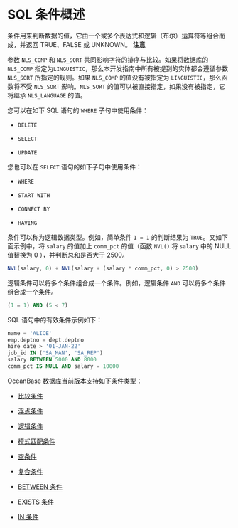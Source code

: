 SQL 条件概述 
=============================

条件用来判断数据的值，它由一个或多个表达式和逻辑（布尔）运算符等组合而成，并返回 TRUE、FALSE 或 UNKNOWN。
**注意**



参数 `NLS_COMP` 和 `NLS_SORT` 共同影响字符的排序与比较。如果将数据库的 `NLS_COMP` 指定为`LINGUISTIC`，那么本开发指南中所有被提到的实体都会遵循参数 `NLS_SORT` 所指定的规则。如果 `NLS_COMP` 的值没有被指定为 `LINGUISTIC`，那么函数将不受 `NLS_SORT` 影响。`NLS_SORT` 的值可以被直接指定，如果没有被指定，它将继承 `NLS_LANGUAGE` 的值。

您可以在如下 SQL 语句的 `WHERE` 子句中使用条件：

* `DELETE`

* `SELECT`

* `UPDATE`




您也可以在 `SELECT` 语句的如下子句中使用条件：

* `WHERE`

* `START WITH`

* `CONNECT BY`

* `HAVING`




条件可以称为逻辑数据类型。例如，简单条件 `1 = 1` 的判断结果为 `TRUE`。又如下面示例中，将 `salary` 的值加上 `comm_pct` 的值（函数 `NVL()` 将 `salary` 中的 NULL 值替换为 0 ），并判断总和是否大于 2500。

```sql
NVL(salary, 0) + NVL(salary + (salary * comm_pct, 0) > 2500)
```



逻辑条件可以将多个条件组合成一个条件。例如，逻辑条件 `AND` 可以将多个条件组合成一个条件。

```sql
(1 = 1) AND (5 < 7)
```



SQL 语句中的有效条件示例如下：

```sql
name = 'ALICE'
emp.deptno = dept.deptno
hire_date > '01-JAN-22'
job_id IN ('SA_MAN', 'SA_REP')
salary BETWEEN 5000 AND 8000
comm_pct IS NULL AND salary = 10000
```



OceanBase 数据库当前版本支持如下条件类型：

* [比较条件](/zh-CN/11.sql-reference-oracle-mode/7.condition/3.comparison-conditions.md)

  

* [浮点条件](/zh-CN/11.sql-reference-oracle-mode/7.condition/4.floating-point-conditions.md)

  

* [逻辑条件](/zh-CN/11.sql-reference-oracle-mode/7.condition/5.logical-conditions.md)

  

* [模式匹配条件](/zh-CN/11.sql-reference-oracle-mode/7.condition/6.pattern-matching-conditions.md)

  

* [空条件](/zh-CN/11.sql-reference-oracle-mode/7.condition/7.empty-condition.md)

  

* [复合条件](/zh-CN/11.sql-reference-oracle-mode/7.condition/8.composite-condition.md)

  

* [BETWEEN 条件](/zh-CN/11.sql-reference-oracle-mode/7.condition/9.between-condition.md)

  

* [EXISTS 条件](/zh-CN/11.sql-reference-oracle-mode/7.condition/10.existence-condition.md)

  

* [IN 条件](/zh-CN/11.sql-reference-oracle-mode/7.condition/11.in-conditions.md)

  



